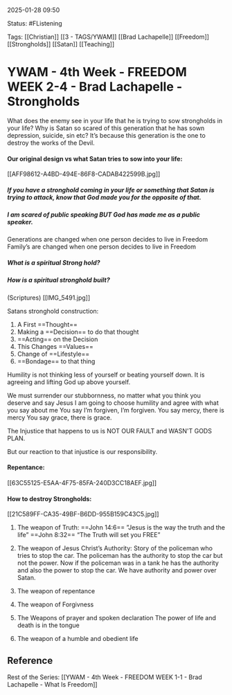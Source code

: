 2025-01-28 09:50

Status: #FListening 

Tags: [[Christian]] [[3 - TAGS/YWAM]] [[Brad Lachapelle]] [[Freedom]] [[Strongholds]] [[Satan]] [[Teaching]]

# YWAM - 4th Week - FREEDOM WEEK 2-4 - Brad Lachapelle - Strongholds

What does the enemy see in your life that he is trying to sow strongholds in your life?
Why is Satan so scared of this generation that he has sown depression, suicide, sin etc?
It’s because this generation is the one to destroy the works of the Devil.

#### Our original design vs what Satan tries to sow into your life:
[[AFF98612-A4BD-494E-86F8-CADAB422599B.jpg]]

##### If you have a stronghold coming in your life or something that Satan is trying to attack, know that God made you for the opposite of that.
##### I am scared of public speaking BUT God has made me as a public speaker.

Generations are changed when one person decides to live in Freedom
Family’s are changed when one person decides to live in Freedom

##### What is a spiritual Strong hold? 
##### How is a spiritual stronghold built?
(Scriptures)
[[IMG_5491.jpg]]

Satans stronghold construction:
1. A First ==Thought==
2. Making a ==Decision== to do that thought
3. ==Acting== on the Decision
4. This Changes ==Values==
5. Change of ==Lifestyle==
6. ==Bondage== to that thing

Humility is not thinking less of yourself or beating yourself down.
It is agreeing and lifting God up above yourself.

We must surrender our stubbornness, no matter what you think you deserve and say Jesus I am going to choose humility and agree with what you say about me
You say I’m forgiven, I’m forgiven.
You say mercy, there is mercy
You say grace, there is grace.

The Injustice that happens to us is NOT OUR FAULT and WASN'T GODS PLAN.

But our reaction to that injustice is our responsibility.

#### Repentance:
[[63C55125-E5AA-4F75-85FA-240D3CC18AEF.jpg]]

#### How to destroy Strongholds:
[[21C589FF-CA35-49BF-B6DD-955B159C43C5.jpg]]

1. The weapon of Truth:
==John 14:6== ”Jesus is the way the truth and the life”
==John 8:32== “The Truth will set you FREE” 

2. The weapon of Jesus Christ’s Authority:
Story of the policeman who tries to stop the car.
The policeman has the authority to stop the car but not the power.
Now if the policeman was in a tank he has the authority and also the power to stop the car.
We have authority and power over Satan.

 3. The weapon of repentance

4. The weapon of Forgivness

5. The Weapons of prayer and spoken declaration
The power of life and death is in the tongue

7. The weapon of a humble and obedient life

## Reference

Rest of the Series:
[[YWAM - 4th Week - FREEDOM WEEK 1-1 - Brad Lachapelle - What Is Freedom]]